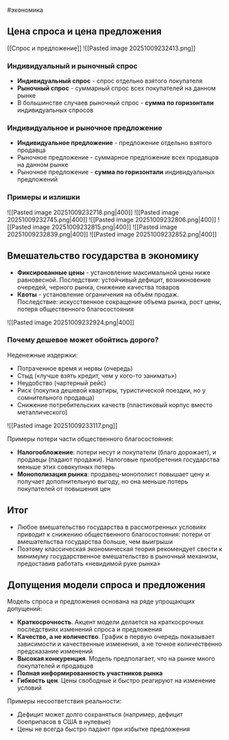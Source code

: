 #экономика 
## Цена спроса и цена предложения
[[Спрос и предложение]]
![[Pasted image 20251009232413.png]]

### Индивидуальный и рыночный спрос
- **Индивидуальный спрос** - спрос отдельно взятого покупателя
- **Рыночный спрос** - суммарный спрос всех покупателей на данном рынке
- В большинстве случаев рыночный спрос - **сумма по горизонтали** индивидуальных спросов

### Индивидуальное и рыночное предложение
- **Индивидуальное предложение** - предложение отдельно взятого продавца
- Рыночное предложение - суммарное предложение всех продавцов на данном рынке
- Рыночное предложение - **сумма по горизонтали** индивидуальных предложений

### Примеры и излишки
![[Pasted image 20251009232718.png|400]]
![[Pasted image 20251009232745.png|400]]
![[Pasted image 20251009232806.png|400]]
![[Pasted image 20251009232815.png|400]]
![[Pasted image 20251009232839.png|400]]
![[Pasted image 20251009232852.png|400]]

## Вмешательство государства в экономику
- **Фиксированные цены** - установление максимальной цены ниже равновесной. Последствие: устойчивый дефицит, возникновение очередей, черного рынка, снижение качества товаров
- **Квоты** - установление ограничения на объём продаж. Последствие: искусственное сокращение объема рынка, рост цены, потеря общественного благосостояния

![[Pasted image 20251009232924.png|400]]
### Почему дешевое может обойтись дорого?
Неденежные издержки:
- Потраченное время и нервы (очередь)
- Стыд («лучше взять кредит, чем у кого-то занимать»)
- Неудобство (чартерный рейс)
- Риск (покупка дешевой квартиры, туристической поездки, но у сомнительного продавца)
- Снижение потребительских качеств (пластиковый корпус вместо металлического)

![[Pasted image 20251009233117.png]]

Примеры потери части общественного благосостояния:
- **Налогообложение**: потери несут и покупатели (благо дорожает), и продавцы (падают продажи). Налоговые приобретения государства меньше этих совокупных потерь
- **Монополизация рынка**: продавец-монополист повышает цену и получает дополнительную выгоду, но она меньше потерь покупателей от повышения цен

## Итог
- Любое вмешательство государства в рассмотренных условиях приводит к снижению общественного благосостояния: потери от вмешательства государства больше, чем выигрыши
- Поэтому классическая экономическая теория рекомендует свести к минимуму государственное вмешательство в рыночный механизм, предоставив работать «невидимой руке рынка»

## Допущения модели спроса и предложения
Модель спроса и предложения основана на ряде упрощающих допущений:
- **Краткосрочность**. Акцент модели делается на краткосрочных последствиях изменений спроса и предложения
- **Качество, а не количество**. График в первую очередь показывает зависимости и качественные изменения, а не точное количественно предсказание изменений
- **Высокая конкуренция**. Модель предполагает, что на рынке много покупателей и продавцов
- **Полная информированность участников рынка**
- **Гибкость цен**. Цены свободные и быстро реагируют на изменение условий

Примеры несоответствия реальности:
- Дефицит может долго сохраняться (например, дефицит боеприпасов в США в нулевые)
- Цены не всегда быстро падают при избытке предложения